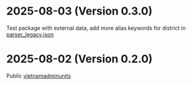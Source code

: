 # 2025-08-03 (Version 0.3.0)
Test package with external data, add more alias keywords for district in [parser_legacy.json](vietnamadminunits/data/parser_legacy.json)

# 2025-08-02 (Version 0.2.0)
Public [vietnamadminunits](vietnamadminunits)